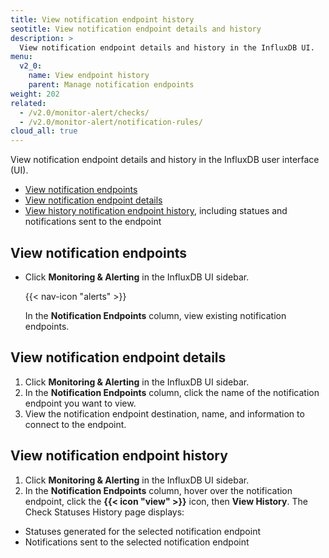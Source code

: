```yaml
---
title: View notification endpoint history
seotitle: View notification endpoint details and history
description: >
  View notification endpoint details and history in the InfluxDB UI.
menu:
  v2_0:
    name: View endpoint history
    parent: Manage notification endpoints
weight: 202
related:
  - /v2.0/monitor-alert/checks/
  - /v2.0/monitor-alert/notification-rules/
cloud_all: true
---
```


View notification endpoint details and history in the InfluxDB user interface (UI).

- [View notification endpoints](#view-notification-endpoints)
- [View notification endpoint details](#view-notification-endpoint-details)
- [View history notification endpoint history](#view-notification-endpoint-history), including statues and notifications sent to the endpoint

## View notification endpoints

- Click **Monitoring & Alerting** in the InfluxDB UI sidebar.

    {{< nav-icon "alerts" >}}

    In the **Notification Endpoints** column, view existing notification endpoints.

## View notification endpoint details

1. Click **Monitoring & Alerting** in the InfluxDB UI sidebar.
2. In the **Notification Endpoints** column, click the name of the notification endpoint you want to view.
3. View the notification endpoint destination, name, and information to connect to the endpoint.

## View notification endpoint history

1. Click **Monitoring & Alerting** in the InfluxDB UI sidebar.
2. In the **Notification Endpoints** column, hover over the notification endpoint, click the **{{< icon "view" >}}** icon, then **View History**.
The Check Statuses History page displays:

 - Statuses generated for the selected notification endpoint
 - Notifications sent to the selected notification endpoint
